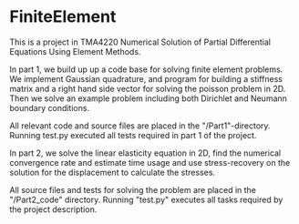 # FiniteElement
This is a project in TMA4220 Numerical Solution of Partial Differential Equations Using Element Methods. 

In part 1, we build up up a code base for solving finite element problems. We implement Gaussian quadrature,
and program for building a stiffness matrix and a right hand side vector for solving the poisson problem
 in 2D. Then we solve an example problem including both Dirichlet and Neumann boundary conditions.
 
All relevant code and source files are placed in the "/Part1"-directory. Running test.py executed all 
tests required in part 1 of the project.

In part 2, we solve the linear elasticity equation in 2D, find the numerical convergence rate and estimate
time usage and use stress-recovery on the solution for the displacement to calculate the stresses.

All source files and tests for solving the problem are placed in the "/Part2_code" directory. 
Running "test.py" executes all tasks required by the project description. 